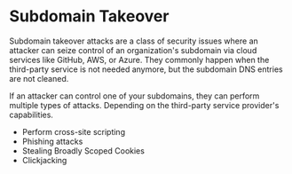 # Subdomain Takeover

Subdomain takeover attacks are a class of security issues where an attacker can seize control of an organization's
subdomain via cloud services like GitHub, AWS, or Azure. They commonly happen when the third-party service is not needed
anymore, but the subdomain DNS entries are not cleaned.

If an attacker can control one of your subdomains, they can perform multiple types of attacks. Depending on the third-party service provider's capabilities.

- Perform cross-site scripting
- Phishing attacks
- Stealing Broadly Scoped Cookies
- Clickjacking 
